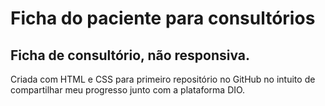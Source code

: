 # Ficha do paciente para consultórios
## Ficha de consultório, não responsiva. 
Criada com HTML e CSS para primeiro repositório no GitHub no intuito de compartilhar meu progresso junto com a plataforma DIO.
